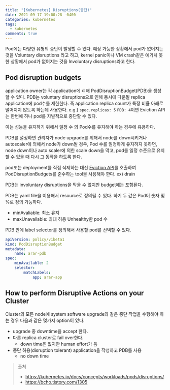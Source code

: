 ```yaml
---
title: "[Kubernetes] Disruptions(중단)"
date: 2021-09-17 19:00:28 -0400
categories: kubernetes
tags:
  - kubernetes
comments: true
---
```

Pod에는 다양한 유형의 중단이 발생할 수 있다.
 예상 가능한 상황에서 pod가 없어지는 것을 Voluntary disruptions 라고 하고, kernel panic이나 VM crash같은 예기치 못한 상황에서 pod가 없어지는 것을 Involuntary disruptions라고 한다.
## Pod disruption budgets
application owner는 각  application에 ㄷ해 PodDisruptionBudget(PDB)을 생성할 수 있다. PDB는 voluntary disruptions으로 인해 동시에 다운될 replica application에 pod수를 제한한다. 즉 application replica count가 특정 비율 아래로 떨어지지 않도록 하는데 사용한다.
e.g.) `spec.replicas: 5` `PDB: 4`이면 Eviction API는 한번에 하나 pod를 자발적으로 중단할 수 있다.

이는 성능을 유지하기 위해서 일정 수 의 Pod수를 유지해야 하는 경우에 유용하다.

PDB를 설정하면 관리자가 node upgrade를 위해서 node를 down시키거나 autoscaler에 의해서 node가 down될 경우, Pod 수를 일정하게 유지하지 못하면, node down이나 auto scaler에 의한 scale down을 막고, pod를 일정 수준으로 유지할 수 있을 때 다시 그 동작을 하도록 한다.

pod또는 deployment를 직접 삭제하는 대신 [Eviction API](https://kubernetes.io/docs/tasks/administer-cluster/safely-drain-node/#eviction-api)를 호출하여 PodDisruptionBudgets를 준수하는 tool을 사용해야 한다. ex) drain

PDB는 involuntary disruptions을 막을 수 없지만 budget에는 포함된다.

PDB는 yaml file을 이용해서 resource로 정의될 수 있다.  하기 두 값은 Pod이 숫자 및 %로 정의 가능하다.
- minAvaliable: 최소 유지
- maxUnavailable: 최대 허용 Unhealthy한 pod 수

PDB 안에 label selector를 정의해서 사용할 pod를 선택할 수 있다.
```yaml
apiVersion: policy/v1beta1  
kind: PodDisruptionBudget
metadata:
	name: arar-pdb
spec:
	minAvailable: 2  
	selector:
		matchLabels:
			app: arar-app
```

## How to perform Disruptive Actions on your Cluster
Cluster의 모든 node에 system software upgrade와 같은 중단 작업을 수행해야 하는 경우 다음과 같은 몇가지 option이 있다.
- upgrade 중 downtime을 accept 한다.
- 다른 replica cluster로 fail over한다.
	- down time은 없지만 human effort가 듬
- 중단 허용(disruption tolerant) application을 작성하고 PDB를 사용
	- no down time


> 출처
> - https://kubernetes.io/docs/concepts/workloads/pods/disruptions/
> - https://bcho.tistory.com/1305

